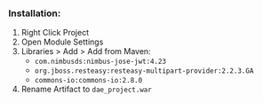 ### Installation:

1. Right Click Project
2. Open Module Settings
3. Libraries > Add > Add from Maven:
    * `com.nimbusds:nimbus-jose-jwt:4.23`
    * `org.jboss.resteasy:resteasy-multipart-provider:2.2.3.GA`
    * `commons-io:commons-io:2.8.0`
4. Rename Artifact to `dae_project.war`